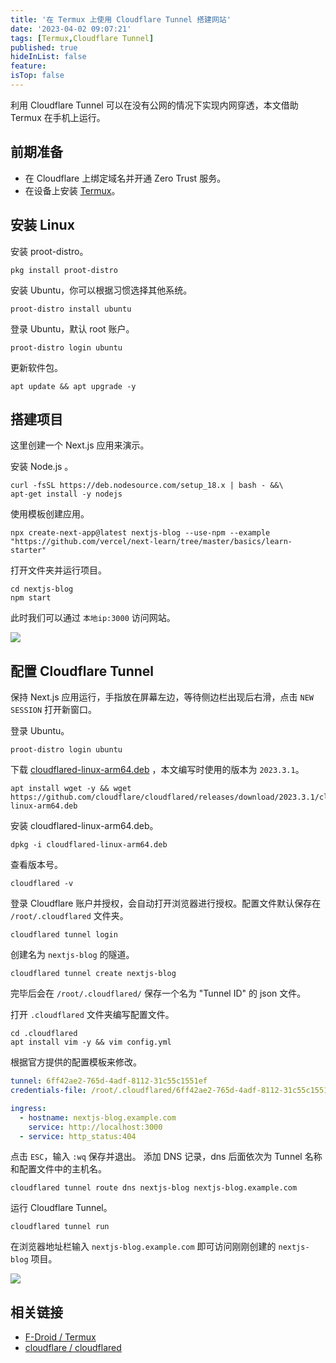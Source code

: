 ```yaml
---
title: '在 Termux 上使用 Cloudflare Tunnel 搭建网站'
date: '2023-04-02 09:07:21'
tags: [Termux,Cloudflare Tunnel]
published: true
hideInList: false
feature: 
isTop: false
---
```

利用 Cloudflare Tunnel 可以在没有公网的情况下实现内网穿透，本文借助 Termux 在手机上运行。

## 前期准备

* 在 Cloudflare 上绑定域名并开通 Zero Trust 服务。
* 在设备上安装 [Termux](https://f-droid.org/packages/com.termux/)。

## 安装 Linux

安装 proot-distro。

``` shell
pkg install proot-distro
```

安装 Ubuntu，你可以根据习惯选择其他系统。

``` shell
proot-distro install ubuntu
```

登录 Ubuntu，默认 root 账户。

``` shell
proot-distro login ubuntu
```

更新软件包。

``` shell
apt update && apt upgrade -y
```

## 搭建项目

这里创建一个 Next.js 应用来演示。

安装 Node.js 。

``` shell
curl -fsSL https://deb.nodesource.com/setup_18.x | bash - &&\
apt-get install -y nodejs
```

使用模板创建应用。

``` shell
npx create-next-app@latest nextjs-blog --use-npm --example "https://github.com/vercel/next-learn/tree/master/basics/learn-starter"
```

打开文件夹并运行项目。

``` shell
cd nextjs-blog
npm start
```

此时我们可以通过 `本地ip:3000` 访问网站。

![](/images/posts/1680407837628.png)

## 配置 Cloudflare Tunnel

保持 Next.js 应用运行，手指放在屏幕左边，等待侧边栏出现后右滑，点击 `NEW SESSION` 打开新窗口。

登录 Ubuntu。

``` shell
proot-distro login ubuntu
```

下载 [cloudflared-linux-arm64.deb](https://github.com/cloudflare/cloudflared/releases) ，本文编写时使用的版本为 `2023.3.1`。

``` shell
apt install wget -y && wget https://github.com/cloudflare/cloudflared/releases/download/2023.3.1/cloudflared-linux-arm64.deb
```

安装 cloudflared-linux-arm64.deb。

``` shell
dpkg -i cloudflared-linux-arm64.deb
```

查看版本号。

``` shell
cloudflared -v
```

登录 Cloudflare 账户并授权，会自动打开浏览器进行授权。配置文件默认保存在 `/root/.cloudflared` 文件夹。

``` shell
cloudflared tunnel login
```

创建名为 `nextjs-blog` 的隧道。

``` shell
cloudflared tunnel create nextjs-blog
```

完毕后会在 `/root/.cloudflared/` 保存一个名为 "Tunnel ID" 的 json 文件。

打开 `.cloudflared` 文件夹编写配置文件。

``` shell
cd .cloudflared
apt install vim -y && vim config.yml
```

根据官方提供的配置模板来修改。

``` yaml
tunnel: 6ff42ae2-765d-4adf-8112-31c55c1551ef
credentials-file: /root/.cloudflared/6ff42ae2-765d-4adf-8112-31c55c1551ef.json

ingress:
  - hostname: nextjs-blog.example.com
    service: http://localhost:3000
  - service: http_status:404
```

点击 `ESC`，输入 `:wq` 保存并退出。
添加 DNS 记录，dns 后面依次为 Tunnel 名称和配置文件中的主机名。

``` shell
cloudflared tunnel route dns nextjs-blog nextjs-blog.example.com 
```

运行 Cloudflare Tunnel。

``` shell
cloudflared tunnel run
```

在浏览器地址栏输入 `nextjs-blog.example.com` 即可访问刚刚创建的 `nextjs-blog` 项目。

![](/images/posts/1680408310803.png)

## 相关链接

* [F-Droid / Termux](https://f-droid.org/packages/com.termux/)
* [cloudflare / cloudflared](https://github.com/cloudflare/cloudflared)

